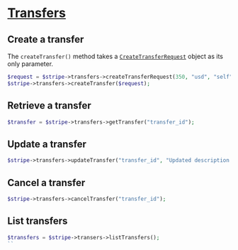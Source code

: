 # [Transfers](https://github.com/jlinn/stripe-api-php/blob/master/src/Api/Transfers.php)
## Create a transfer
The `createTransfer()` method takes a [`CreateTransferRequest`](https://github.com/jlinn/stripe-api-php/blob/master/src/Request/Transfers/CreateTransferRequest.php) object as its only parameter.
```php
$request = $stripe->transfers->createTransferRequest(350, "usd", "self");
$stripe->transfers->createTransfer($request);
```

## Retrieve a transfer
```php
$transfer = $stripe->transfers->getTransfer("transfer_id");
```

## Update a transfer
```php
$stripe->transfers->updateTransfer("transfer_id", "Updated description.");
```

## Cancel a transfer
```php
$stripe->transfers->cancelTransfer("transfer_id");
```

## List transfers
```php
$transfers = $stripe->transers->listTransfers();
``